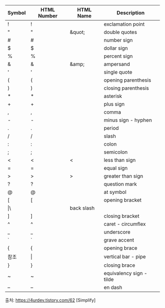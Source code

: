 |Symbol|HTML Number|HTML Name|Description|
|---|---|---|---|
|!|&#33;||exclamation point
|"|&#34;|&quot\;|double quotes
|#|&#35;||number sign
|$|&#36;||dollar sign
|%|&#37;||percent sign
|&|&#38;|&amp\;|ampersand
|'|&#39;||single quote
|(|&#40;||opening parenthesis
|)|&#41;||closing parenthesis
|*|&#42;||asterisk
|+|&#43;||plus sign
|,|&#44;||comma
|-|&#45;||minus sign - hyphen
|.|&#46;||period
|/|&#47;||slash
|:|&#58;||colon
|;|&#59;||semicolon
|<|&#60;|&lt;|less than sign
\=|&#61;||equal sign
|>|&#62;|&gt;|greater than sign
|?|&#63;||question mark
|@|&#64;||at symbol
|[|&#91;||opening bracket
|\|&#92;||back slash
|]|&#93;||closing bracket
|^|&#94;||caret - circumflex
|_|&#95;||underscore
|`|&#96;||grave accent
|{|&#123;||opening brace
|참조|&#124;||vertical bar - pipe
|}|&#125;||closing brace
|~|&#126;||equivalency sign - tilde
|–|&#8211;||en dash


출처: https://4urdev.tistory.com/62 [Simplify]